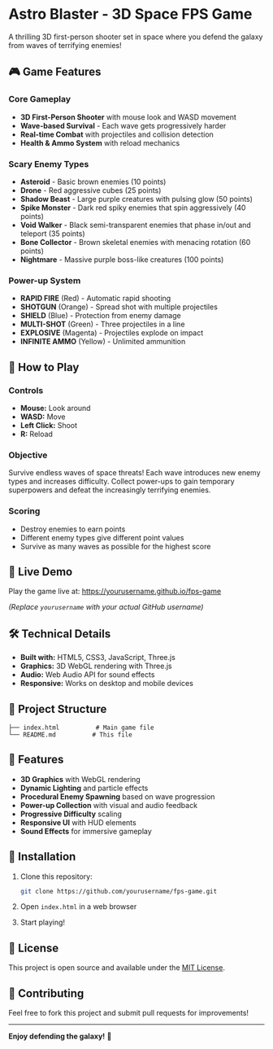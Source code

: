 # Astro Blaster - 3D Space FPS Game

A thrilling 3D first-person shooter set in space where you defend the galaxy from waves of terrifying enemies!

## 🎮 Game Features

### Core Gameplay

- **3D First-Person Shooter** with mouse look and WASD movement
- **Wave-based Survival** - Each wave gets progressively harder
- **Real-time Combat** with projectiles and collision detection
- **Health & Ammo System** with reload mechanics

### Scary Enemy Types

- **Asteroid** - Basic brown enemies (10 points)
- **Drone** - Red aggressive cubes (25 points)
- **Shadow Beast** - Large purple creatures with pulsing glow (50 points)
- **Spike Monster** - Dark red spiky enemies that spin aggressively (40 points)
- **Void Walker** - Black semi-transparent enemies that phase in/out and teleport (35 points)
- **Bone Collector** - Brown skeletal enemies with menacing rotation (60 points)
- **Nightmare** - Massive purple boss-like creatures (100 points)

### Power-up System

- **RAPID FIRE** (Red) - Automatic rapid shooting
- **SHOTGUN** (Orange) - Spread shot with multiple projectiles
- **SHIELD** (Blue) - Protection from enemy damage
- **MULTI-SHOT** (Green) - Three projectiles in a line
- **EXPLOSIVE** (Magenta) - Projectiles explode on impact
- **INFINITE AMMO** (Yellow) - Unlimited ammunition

## 🎯 How to Play

### Controls

- **Mouse:** Look around
- **WASD:** Move
- **Left Click:** Shoot
- **R:** Reload

### Objective

Survive endless waves of space threats! Each wave introduces new enemy types and increases difficulty. Collect power-ups to gain temporary superpowers and defeat the increasingly terrifying enemies.

### Scoring

- Destroy enemies to earn points
- Different enemy types give different point values
- Survive as many waves as possible for the highest score

## 🚀 Live Demo

Play the game live at: https://yourusername.github.io/fps-game

_(Replace `yourusername` with your actual GitHub username)_

## 🛠️ Technical Details

- **Built with:** HTML5, CSS3, JavaScript, Three.js
- **Graphics:** 3D WebGL rendering with Three.js
- **Audio:** Web Audio API for sound effects
- **Responsive:** Works on desktop and mobile devices

## 📁 Project Structure

```
├── index.html          # Main game file
└── README.md          # This file
```

## 🎨 Features

- **3D Graphics** with WebGL rendering
- **Dynamic Lighting** and particle effects
- **Procedural Enemy Spawning** based on wave progression
- **Power-up Collection** with visual and audio feedback
- **Progressive Difficulty** scaling
- **Responsive UI** with HUD elements
- **Sound Effects** for immersive gameplay

## 🔧 Installation

1. Clone this repository:

   ```bash
   git clone https://github.com/yourusername/fps-game.git
   ```

2. Open `index.html` in a web browser
3. Start playing!

## 📝 License

This project is open source and available under the [MIT License](LICENSE).

## 🤝 Contributing

Feel free to fork this project and submit pull requests for improvements!

---

**Enjoy defending the galaxy!** 🌌
